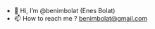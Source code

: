 - 👋 Hi, I’m @benimbolat (Enes Bolat)
- 📫 How to reach me ? benimbolat@gmail.com

<!---
benimbolat/benimbolat is a ✨ special ✨ repository because its `README.md` (this file) appears on your GitHub profile.
You can click the Preview link to take a look at your changes.
--->

